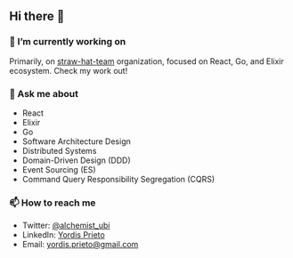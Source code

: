 ## Hi there 👋

### 🔭 I’m currently working on

Primarily, on [straw-hat-team](https://github.com/straw-hat-team) organization, focused on React, Go, and Elixir ecosystem. Check my work out!

### 💬 Ask me about

  - React
  - Elixir
  - Go
  - Software Architecture Design
  - Distributed Systems
  - Domain-Driven Design (DDD)
  - Event Sourcing (ES)
  - Command Query Responsibility Segregation (CQRS)
 
### 📫 How to reach me
  
  - Twitter: [@alchemist_ubi](https://twitter.com/alchemist_ubi)
  - LinkedIn: [Yordis Prieto](https://www.linkedin.com/in/yordisprieto/)
  - Email: yordis.prieto@gmail.com

<!--
**yordis/yordis** is a ✨ _special_ ✨ repository because its `README.md` (this file) appears on your GitHub profile.

Here are some ideas to get you started:

- 🔭 I’m currently working on ...
- 🌱 I’m currently learning ...
- 👯 I’m looking to collaborate on ...
- 🤔 I’m looking for help with ...
- ⚡ Fun fact: ...
-->
